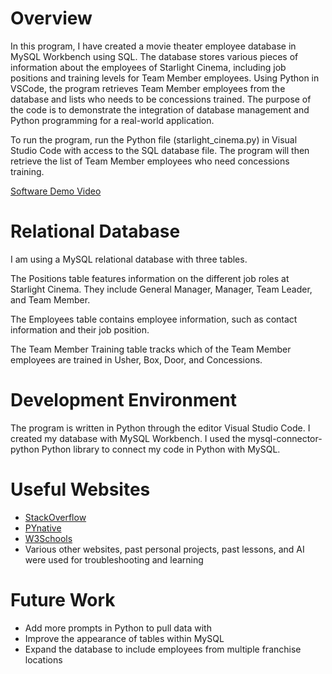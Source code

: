 # Overview
In this program, I have created a movie theater employee database in MySQL Workbench using SQL. The database stores various pieces of information about the employees of Starlight Cinema, including job positions and training levels for Team Member employees. Using Python in VSCode, the program retrieves Team Member employees from the database and lists who needs to be concessions trained. The purpose of the code is to demonstrate the integration of database management and Python programming for a real-world application. 

To run the program, run the Python file (starlight_cinema.py) in Visual Studio Code with access to the SQL database file. The program will then retrieve the list of Team Member employees who need concessions training.

[Software Demo Video](https://youtu.be/dXfzX9-__vM)

# Relational Database

I am using a MySQL relational database with three tables.

The Positions table features information on the different job roles at Starlight Cinema. They include General Manager, Manager, Team Leader, and Team Member. 

The Employees table contains employee information, such as contact information and their job position. 

The Team Member Training table tracks which of the Team Member employees are trained in Usher, Box, Door, and Concessions. 

# Development Environment

The program is written in Python through the editor Visual Studio Code. I created my database with MySQL Workbench. I used the mysql-connector-python Python library to connect my code in Python with MySQL.

# Useful Websites

- [StackOverflow](stackoverflow.com)
- [PYnative](https://pynative.com)
- [W3Schools](https://www.w3schools.com/sql/)
- Various other websites, past personal projects, past lessons, and AI were used for troubleshooting and learning

# Future Work

- Add more prompts in Python to pull data with
- Improve the appearance of tables within MySQL 
- Expand the database to include employees from multiple franchise locations
